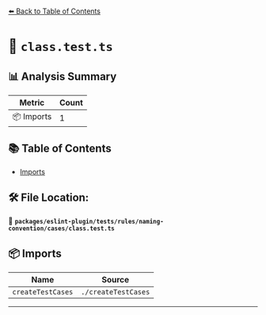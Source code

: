 [⬅️ Back to Table of Contents](../../../../../../index.md)

# 📄 `class.test.ts`

## 📊 Analysis Summary

| Metric | Count |
|--------|-------|
| 📦 Imports | 1 |

## 📚 Table of Contents

- [Imports](#imports)

## 🛠️ File Location:
📂 **`packages/eslint-plugin/tests/rules/naming-convention/cases/class.test.ts`**

## 📦 Imports

| Name | Source |
|------|--------|
| `createTestCases` | `./createTestCases` |


---